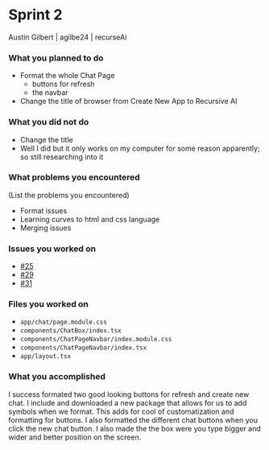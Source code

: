 # Sprint 2
Austin Gilbert | agilbe24 | recurseAi

### What you planned to do
- Format the whole Chat Page 
  - buttons for refresh
  - the navbar
- Change the title of browser from Create New App to Recursive AI

### What you did not do
- Change the title
- Well I did but it only works on my computer for some reason apparently; so still researching into it

### What problems you encountered
(List the problems you encountered)
- Format issues
- Learning curves to html and css language
- Merging issues

### Issues you worked on

- [#25](https://github.com/utk-cs340-fall23/recurseAI/issues/31)
- [#29](https://github.com/utk-cs340-fall23/recurseAI/issues/29)
- [#31](https://github.com/utk-cs340-fall23/recurseAI/issues/29)

### Files you worked on

- `app/chat/page.module.css`
- `components/ChatBox/index.tsx`
- `components/ChatPageNavbar/index.module.css`
- `components/ChatPageNavbar/index.tsx`
- `app/layout.tsx`
### What you accomplished
I success formated two good looking buttons for refresh and create new chat. I include and downloaded a new package that allows 
for us to add symbols when we format. This adds for cool of customatization and formatting for buttons. I also formatted the different
chat buttons when you click the new chat button. I also made the the box were you type bigger and wider and better position on the screen.